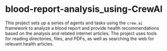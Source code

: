 # blood-report-analysis_using-CrewAI
This project sets up a series of agents and tasks using the `crew.ai` framework to analyze a blood report and provide health recommendations based on the analysis and related internet articles. The project uses tools for reading directories, files, and PDFs, as well as searching the web for relevant health articles.

